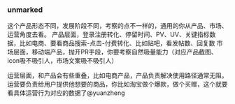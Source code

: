 

### unmarked


这个产品形态不同，发展阶段不同，考察的点不一样的，通用的你从产品、市场、运营角度去看。
产品层面，登录注册转化、停留时间、PV、UV、关键指标数据，比如电商、要看商品搜索-点击-付费转化、比如贴吧，看发帖数、回复数
市场层面，移动端产品，抛开PR手段，你要考察自然吸量能力（对应产品截图、icon吸不吸引人，市场文案吸不吸引人）

运营层面，和产品会有些重叠，比如电商产品，产品负责解决使用路径通常无阻，运营要负责给用户提供他想要的商品，你比如淘宝做个爆款，做个买赠，这个就要看具体运营行为对应的数据了@yuanzheng
